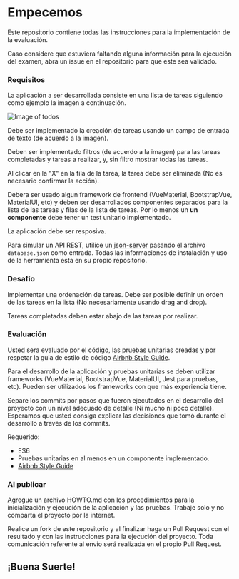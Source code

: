 # Empecemos

Este repositorio contiene todas las instrucciones para la implementación de la evaluación.

Caso considere que estuviera faltando alguna información para la ejecución del examen, abra un issue en el repositorio para que este sea validado.

### Requisitos

La aplicación a ser desarrollada consiste en una lista de tareas siguiendo como ejemplo la imagen a continuación.

![Image of todos](https://github.com/tonitim13/frontend-examen/wireframe.png)

Debe ser implementado la creación de tareas usando un campo de entrada de texto (de acuerdo a la imagen).

Deben ser implementado filtros (de acuerdo a la imagen) para las tareas completadas y tareas a realizar, y, sin filtro mostrar todas las tareas.

Al clicar en la "X" en la fila de la tarea, la tarea debe ser eliminada (No es necesario confirmar la acción).

Debera ser usado algun framework de frontend (VueMaterial, BootstrapVue, MaterialUI, etc) y deben ser desarrollados componentes separados para la lista de las tareas y filas de la lista de tareas. Por lo menos un **un componente** debe tener un test unitario implementado.

La aplicación debe ser resposiva.

Para simular un API REST, utilice un [json-server](https://github.com/typicode/json-server) pasando el archivo `database.json` como entrada. Todas las informaciones de instalación y uso de la herramienta esta en su propio repositorio.

### Desafío

Implementar una ordenación de tareas. Debe ser posible definir un orden de las tareas en la lista (No necesariamente usando drag and drop).

Tareas completadas deben estar abajo de las tareas por realizar.

### Evaluación

Usted sera evaluado por el código, las pruebas unitarias creadas y por respetar la guia de estilo de código [Airbnb Style Guide](https://github.com/airbnb/javascript).

Para el desarrollo de la aplicación y pruebas unitarias se deben utilizar frameworks (VueMaterial, BootstrapVue, MaterialUI, Jest para pruebas, etc). Pueden ser utilizados los frameworks con que más experiencia tiene.

Separe los commits por pasos que fueron ejecutados en el desarrollo del proyecto con un nivel adecuado de detalle (Ni mucho ni poco detalle). Esperamos que usted consiga explicar las decisiones que tomó durante el desarrollo a través de los commits.

Requerido:

* ES6
* Pruebas unitarias en al menos en un componente implementado.
* [Airbnb Style Guide](https://github.com/airbnb/javascript)

### Al publicar

Agregue un archivo HOWTO.md con los procedimientos para la inicialización y ejecución de la aplicación y las pruebas. Trabaje solo y no comparta el proyecto por la internet.

Realice un fork de este repositorio y al finalizar haga un Pull Request con el resultado y con las instrucciones para la ejecución del proyecto. Toda comunicación referente al envio será realizada en el propio Pull Request.

## ¡Buena Suerte!

